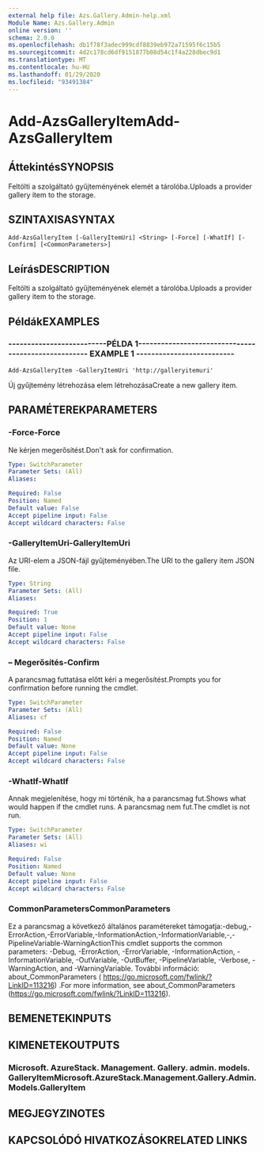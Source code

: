 ```yaml
---
external help file: Azs.Gallery.Admin-help.xml
Module Name: Azs.Gallery.Admin
online version: ''
schema: 2.0.0
ms.openlocfilehash: db1f78f3adec999cdf8839eb972a71595f6c15b5
ms.sourcegitcommit: 4d2c178cd6df9151877b08d54c1f4a228dbec9d1
ms.translationtype: MT
ms.contentlocale: hu-HU
ms.lasthandoff: 01/29/2020
ms.locfileid: "93491384"
---
```

# <span data-ttu-id="b52e8-101">Add-AzsGalleryItem</span><span class="sxs-lookup"><span data-stu-id="b52e8-101">Add-AzsGalleryItem</span></span>

## <span data-ttu-id="b52e8-102">Áttekintés</span><span class="sxs-lookup"><span data-stu-id="b52e8-102">SYNOPSIS</span></span>
<span data-ttu-id="b52e8-103">Feltölti a szolgáltató gyűjteményének elemét a tárolóba.</span><span class="sxs-lookup"><span data-stu-id="b52e8-103">Uploads a provider gallery item to the storage.</span></span>

## <span data-ttu-id="b52e8-104">SZINTAXISA</span><span class="sxs-lookup"><span data-stu-id="b52e8-104">SYNTAX</span></span>

```
Add-AzsGalleryItem [-GalleryItemUri] <String> [-Force] [-WhatIf] [-Confirm] [<CommonParameters>]
```

## <span data-ttu-id="b52e8-105">Leírás</span><span class="sxs-lookup"><span data-stu-id="b52e8-105">DESCRIPTION</span></span>
<span data-ttu-id="b52e8-106">Feltölti a szolgáltató gyűjteményének elemét a tárolóba.</span><span class="sxs-lookup"><span data-stu-id="b52e8-106">Uploads a provider gallery item to the storage.</span></span>

## <span data-ttu-id="b52e8-107">Példák</span><span class="sxs-lookup"><span data-stu-id="b52e8-107">EXAMPLES</span></span>

### <span data-ttu-id="b52e8-108">--------------------------PÉLDA 1--------------------------</span><span class="sxs-lookup"><span data-stu-id="b52e8-108">-------------------------- EXAMPLE 1 --------------------------</span></span>
```
Add-AzsGalleryItem -GalleryItemUri 'http://galleryitemuri'
```

<span data-ttu-id="b52e8-109">Új gyűjtemény létrehozása elem létrehozása</span><span class="sxs-lookup"><span data-stu-id="b52e8-109">Create a new gallery item.</span></span>

## <span data-ttu-id="b52e8-110">PARAMÉTEREK</span><span class="sxs-lookup"><span data-stu-id="b52e8-110">PARAMETERS</span></span>

### <span data-ttu-id="b52e8-111">-Force</span><span class="sxs-lookup"><span data-stu-id="b52e8-111">-Force</span></span>
<span data-ttu-id="b52e8-112">Ne kérjen megerősítést.</span><span class="sxs-lookup"><span data-stu-id="b52e8-112">Don't ask for confirmation.</span></span>

```yaml
Type: SwitchParameter
Parameter Sets: (All)
Aliases: 

Required: False
Position: Named
Default value: False
Accept pipeline input: False
Accept wildcard characters: False
```

### <span data-ttu-id="b52e8-113">-GalleryItemUri</span><span class="sxs-lookup"><span data-stu-id="b52e8-113">-GalleryItemUri</span></span>
<span data-ttu-id="b52e8-114">Az URI-elem a JSON-fájl gyűjteményében.</span><span class="sxs-lookup"><span data-stu-id="b52e8-114">The URI to the gallery item JSON file.</span></span>

```yaml
Type: String
Parameter Sets: (All)
Aliases: 

Required: True
Position: 1
Default value: None
Accept pipeline input: False
Accept wildcard characters: False
```

### <span data-ttu-id="b52e8-115">– Megerősítés</span><span class="sxs-lookup"><span data-stu-id="b52e8-115">-Confirm</span></span>
<span data-ttu-id="b52e8-116">A parancsmag futtatása előtt kéri a megerősítést.</span><span class="sxs-lookup"><span data-stu-id="b52e8-116">Prompts you for confirmation before running the cmdlet.</span></span>

```yaml
Type: SwitchParameter
Parameter Sets: (All)
Aliases: cf

Required: False
Position: Named
Default value: None
Accept pipeline input: False
Accept wildcard characters: False
```

### <span data-ttu-id="b52e8-117">-WhatIf</span><span class="sxs-lookup"><span data-stu-id="b52e8-117">-WhatIf</span></span>
<span data-ttu-id="b52e8-118">Annak megjelenítése, hogy mi történik, ha a parancsmag fut.</span><span class="sxs-lookup"><span data-stu-id="b52e8-118">Shows what would happen if the cmdlet runs.</span></span>
<span data-ttu-id="b52e8-119">A parancsmag nem fut.</span><span class="sxs-lookup"><span data-stu-id="b52e8-119">The cmdlet is not run.</span></span>

```yaml
Type: SwitchParameter
Parameter Sets: (All)
Aliases: wi

Required: False
Position: Named
Default value: None
Accept pipeline input: False
Accept wildcard characters: False
```

### <span data-ttu-id="b52e8-120">CommonParameters</span><span class="sxs-lookup"><span data-stu-id="b52e8-120">CommonParameters</span></span>
<span data-ttu-id="b52e8-121">Ez a parancsmag a következő általános paramétereket támogatja:-debug,-ErrorAction,-ErrorVariable,-InformationAction,-InformationVariable,-,-PipelineVariable-WarningAction</span><span class="sxs-lookup"><span data-stu-id="b52e8-121">This cmdlet supports the common parameters: -Debug, -ErrorAction, -ErrorVariable, -InformationAction, -InformationVariable, -OutVariable, -OutBuffer, -PipelineVariable, -Verbose, -WarningAction, and -WarningVariable.</span></span> <span data-ttu-id="b52e8-122">További információ: about_CommonParameters ( https://go.microsoft.com/fwlink/?LinkID=113216) .</span><span class="sxs-lookup"><span data-stu-id="b52e8-122">For more information, see about_CommonParameters (https://go.microsoft.com/fwlink/?LinkID=113216).</span></span>

## <span data-ttu-id="b52e8-123">BEMENETEK</span><span class="sxs-lookup"><span data-stu-id="b52e8-123">INPUTS</span></span>

## <span data-ttu-id="b52e8-124">KIMENETEK</span><span class="sxs-lookup"><span data-stu-id="b52e8-124">OUTPUTS</span></span>

### <span data-ttu-id="b52e8-125">Microsoft. AzureStack. Management. Gallery. admin. models. GalleryItem</span><span class="sxs-lookup"><span data-stu-id="b52e8-125">Microsoft.AzureStack.Management.Gallery.Admin.Models.GalleryItem</span></span>

## <span data-ttu-id="b52e8-126">MEGJEGYZI</span><span class="sxs-lookup"><span data-stu-id="b52e8-126">NOTES</span></span>

## <span data-ttu-id="b52e8-127">KAPCSOLÓDÓ HIVATKOZÁSOK</span><span class="sxs-lookup"><span data-stu-id="b52e8-127">RELATED LINKS</span></span>

